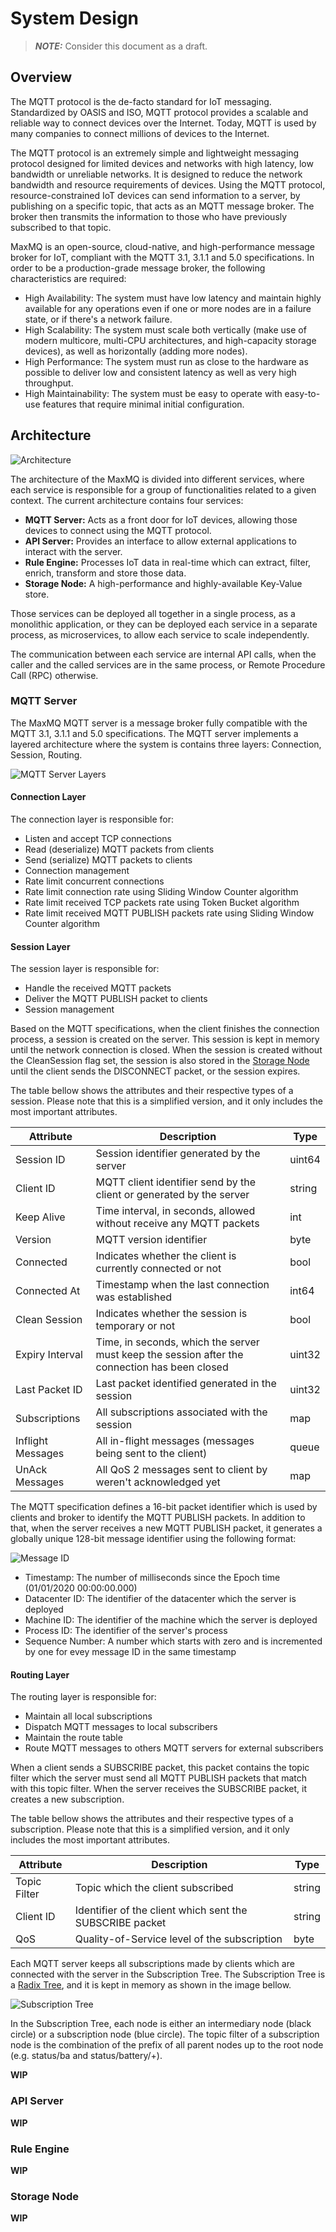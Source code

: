# System Design

> **_NOTE:_**  Consider this document as a draft.

## Overview

The MQTT protocol is the de-facto standard for IoT messaging. Standardized by OASIS and ISO, MQTT protocol provides a
scalable and reliable way to connect devices over the Internet. Today, MQTT is used by many companies to connect
millions of devices to the Internet.

The MQTT protocol is an extremely simple and lightweight messaging protocol designed for limited devices and networks
with high latency, low bandwidth or unreliable networks. It is designed to reduce the network bandwidth and resource
requirements of devices. Using the MQTT protocol, resource-constrained IoT devices can send information to a server, by
publishing on a specific topic, that acts as an MQTT message broker. The broker then transmits the information to those
who have previously subscribed to that topic.

MaxMQ is an open-source, cloud-native, and high-performance message broker for IoT, compliant with the MQTT 3.1, 3.1.1
and 5.0 specifications. In order to be a production-grade message broker, the following characteristics are required:

- High Availability: The system must have low latency and maintain highly available for any operations even if one
  or more nodes are in a failure state, or if there's a network failure.
- High Scalability: The system must scale both vertically (make use of modern multicore, multi-CPU architectures,
  and high-capacity storage devices), as well as horizontally (adding more nodes).
- High Performance: The system must run as close to the hardware as possible to deliver low and consistent latency
  as well as very high throughput.
- High Maintainability: The system must be easy to operate with easy-to-use features that require minimal initial
  configuration.

## Architecture

![Architecture](./assets/architecture.svg)

The architecture of the MaxMQ is divided into different services, where each service is responsible for a group of
functionalities related to a given context. The current architecture contains four services:

- **MQTT Server:** Acts as a front door for IoT devices, allowing those devices to connect using the MQTT protocol.
- **API Server:** Provides an interface to allow external applications to interact with the server.
- **Rule Engine:** Processes IoT data in real-time which can extract, filter, enrich, transform and store those data.
- **Storage Node:** A high-performance and highly-available Key-Value store.

Those services can be deployed all together in a single process, as a monolithic application, or they can be deployed
each service in a separate process, as microservices, to allow each service to scale independently.

The communication between each service are internal API calls, when the caller and the called services are in the same
process, or Remote Procedure Call (RPC) otherwise.

### MQTT Server

The MaxMQ MQTT server is a message broker fully compatible with the MQTT 3.1, 3.1.1 and 5.0 specifications. The MQTT
server implements a layered architecture where the system is contains three layers: Connection, Session, Routing.

![MQTT Server Layers](./assets/mqtt-server.svg)

#### Connection Layer

The connection layer is responsible for:

- Listen and accept TCP connections
- Read (deserialize) MQTT packets from clients
- Send (serialize) MQTT packets to clients
- Connection management
- Rate limit concurrent connections
- Rate limit connection rate using Sliding Window Counter algorithm
- Rate limit received TCP packets rate using Token Bucket algorithm
- Rate limit received MQTT PUBLISH packets rate using Sliding Window Counter algorithm

#### Session Layer

The session layer is responsible for:

- Handle the received MQTT packets
- Deliver the MQTT PUBLISH packet to clients
- Session management

Based on the MQTT specifications, when the client finishes the connection process, a session is created on the server.
This session is kept in memory until the network connection is closed. When the session is created without the
CleanSession flag set, the session is also stored in the [Storage Node](#storage-node) until the client sends the
DISCONNECT packet, or the session expires.

The table bellow shows the attributes and their respective types of a session. Please note that this is a simplified
version, and it only includes the most important attributes.

| Attribute         | Description                                                                                   | Type   |
|-------------------|-----------------------------------------------------------------------------------------------|--------|
| Session ID        | Session identifier generated by the server                                                    | uint64 |
| Client ID         | MQTT client identifier send by the client or generated by the server                          | string |
| Keep Alive        | Time interval, in seconds, allowed without receive any MQTT packets                           | int    |
| Version           | MQTT version identifier                                                                       | byte   |
| Connected         | Indicates whether the client is currently connected or not                                    | bool   |
| Connected At      | Timestamp when the last connection was established                                            | int64  |
| Clean Session     | Indicates whether the session is temporary or not                                             | bool   |
| Expiry Interval   | Time, in seconds, which the server must keep the session after the connection has been closed | uint32 |
| Last Packet ID    | Last packet identified generated in the session                                               | uint32 |
| Subscriptions     | All subscriptions associated with the session                                                 | map    |
| Inflight Messages | All in-flight messages (messages being sent to the client)                                    | queue  |
| UnAck Messages    | All QoS 2 messages sent to client by weren't acknowledged yet                                 | map    |

The MQTT specification defines a 16-bit packet identifier which is used by clients and broker to identify the MQTT
PUBLISH packets. In addition to that, when the server receives a new MQTT PUBLISH packet, it generates a globally unique
128-bit message identifier using the following format:

![Message ID](./assets/message-id.svg)

- Timestamp: The number of milliseconds since the Epoch time (01/01/2020 00:00:00.000)
- Datacenter ID: The identifier of the datacenter which the server is deployed
- Machine ID: The identifier of the machine which the server is deployed
- Process ID: The identifier of the server's process
- Sequence Number: A number which starts with zero and is incremented by one for evey message ID in the same timestamp

#### Routing Layer

The routing layer is responsible for:

- Maintain all local subscriptions
- Dispatch MQTT messages to local subscribers
- Maintain the route table
- Route MQTT messages to others MQTT servers for external subscribers

When a client sends a SUBSCRIBE packet, this packet contains the topic filter which the server must send all MQTT
PUBLISH packets that match with this topic filter. When the server receives the SUBSCRIBE packet, it creates a new
subscription.

The table bellow shows the attributes and their respective types of a subscription. Please note that this is a
simplified version, and it only includes the most important attributes.

| Attribute    | Description                                               | Type   |
|--------------|-----------------------------------------------------------|--------|
| Topic Filter | Topic which the client subscribed                         | string |
| Client ID    | Identifier of the client which sent the SUBSCRIBE packet  | string |
| QoS          | Quality-of-Service level of the subscription              | byte   |

Each MQTT server keeps all subscriptions made by clients which are connected with the server in the Subscription Tree.
The Subscription Tree is a [Radix Tree](https://en.wikipedia.org/wiki/Radix_tree), and it is kept in memory as shown in
the image bellow.

![Subscription Tree](./assets/subscription-tree.svg)

In the Subscription Tree, each node is either an intermediary node (black circle) or a subscription node (blue circle).
The topic filter of a subscription node is the combination of the prefix of all parent nodes up to the root node (e.g.
status/ba and status/battery/+).


**WIP**

### API Server

**WIP**

### Rule Engine

**WIP**


### Storage Node

**WIP**
